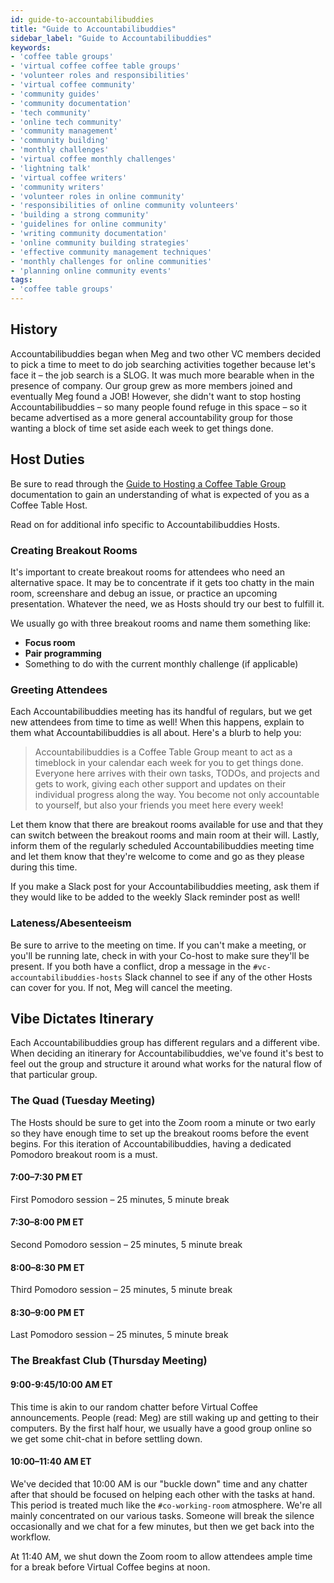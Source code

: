```yaml
---
id: guide-to-accountabilibuddies
title: "Guide to Accountabilibuddies"
sidebar_label: "Guide to Accountabilibuddies"
keywords: 
- 'coffee table groups'
- 'virtual coffee coffee table groups'
- 'volunteer roles and responsibilities'
- 'virtual coffee community'
- 'community guides'
- 'community documentation'
- 'tech community'
- 'online tech community'
- 'community management'
- 'community building'
- 'monthly challenges'
- 'virtual coffee monthly challenges'
- 'lightning talk'
- 'virtual coffee writers'
- 'community writers'
- 'volunteer roles in online community'
- 'responsibilities of online community volunteers'
- 'building a strong community'
- 'guidelines for online community'
- 'writing community documentation'
- 'online community building strategies'
- 'effective community management techniques'
- 'monthly challenges for online communities'
- 'planning online community events'
tags: 
- 'coffee table groups'
---
```


## History

Accountabilibuddies began when Meg and two other VC members decided to pick a time to meet to do job searching activities together because let's face it – the job search is a SLOG. It was much more bearable when in the presence of company. Our group grew as more members joined and eventually Meg found a JOB! However, she didn't want to stop hosting Accountabilibuddies – so many people found refuge in this space – so it became advertised as a more general accountability group for those wanting a block of time set aside each week to get things done.

## Host Duties

Be sure to read through the [Guide to Hosting a Coffee Table Group](guide-to-hosting-a-coffee-table-group.md) documentation to gain an understanding of what is expected of you as a Coffee Table Host.

Read on for additional info specific to Accountabilibuddies Hosts.

### Creating Breakout Rooms

It's important to create breakout rooms for attendees who need an alternative space. It may be to concentrate if it gets too chatty in the main room, screenshare and debug an issue, or practice an upcoming presentation. Whatever the need, we as Hosts should try our best to fulfill it.

We usually go with three breakout rooms and name them something like:

- **Focus room**
- **Pair programming**
- Something to do with the current monthly challenge (if applicable)

### Greeting Attendees

Each Accountabilibuddies meeting has its handful of regulars, but we get new attendees from time to time as well! When this happens, explain to them what Accountabilibuddies is all about. Here's a blurb to help you:

> Accountabilibuddies is a Coffee Table Group meant to act as a timeblock in your calendar each week for you to get things done. Everyone here arrives with their own tasks, TODOs, and projects and gets to work, giving each other support and updates on their individual progress along the way. You become not only accountable to yourself, but also your friends you meet here every week!

Let them know that there are breakout rooms available for use and that they can switch between the breakout rooms and main room at their will. Lastly, inform them of the regularly scheduled Accountabilibuddies meeting time and let them know that they're welcome to come and go as they please during this time.

If you make a Slack post for your Accountabilibuddies meeting, ask them if they would like to be added to the weekly Slack reminder post as well!

### Lateness/Abesenteeism

Be sure to arrive to the meeting on time. If you can't make a meeting, or you'll be running late, check in with your Co-host to make sure they'll be present. If you both have a conflict, drop a message in the `#vc-accountabilibuddies-hosts` Slack channel to see if any of the other Hosts can cover for you. If not, Meg will cancel the meeting.

## Vibe Dictates Itinerary

Each Accountabilibuddies group has different regulars and a different vibe. When deciding an itinerary for Accountabilibuddies, we've found it's best to feel out the group and structure it around what works for the natural flow of that particular group.

### The Quad (Tuesday Meeting)

The Hosts should be sure to get into the Zoom room a minute or two early so they have enough time to set up the breakout rooms before the event begins. For this iteration of Accountabilibuddies, having a dedicated Pomodoro breakout room is a must.

#### 7:00–7:30 PM ET

First Pomodoro session – 25 minutes, 5 minute break

#### 7:30–8:00 PM ET

Second Pomodoro session – 25 minutes, 5 minute break

#### 8:00–8:30 PM ET

Third Pomodoro session – 25 minutes, 5 minute break

#### 8:30–9:00 PM ET

Last Pomodoro session – 25 minutes, 5 minute break

### The Breakfast Club (Thursday Meeting)

#### 9:00-9:45/10:00 AM ET

This time is akin to our random chatter before Virtual Coffee announcements. People (read: Meg) are still waking up and getting to their computers. By the first half hour, we usually have a good group online so we get some chit-chat in before settling down.

#### 10:00–11:40 AM ET

We've decided that 10:00 AM is our "buckle down" time and any chatter after that should be focused on helping each other with the tasks at hand. This period is treated much like the `#co-working-room` atmosphere. We're all mainly concentrated on our various tasks. Someone will break the silence occasionally and we chat for a few minutes, but then we get back into the workflow.

At 11:40 AM, we shut down the Zoom room to allow attendees ample time for a break before Virtual Coffee begins at noon.
